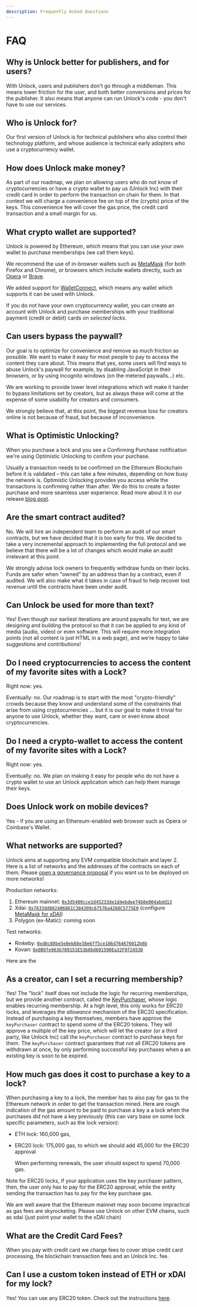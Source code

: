 ```yaml
---
description: Frequently Asked Questions
---
```


# FAQ

## Why is Unlock better for publishers, and for users?

With Unlock, users and publishers don't go through a middleman. This means lower friction for the user, and both better conversions and prices for the publisher. It also means that anyone can run Unlock's code - you don't have to use our services.

## Who is Unlock for?

Our first version of Unlock is for technical publishers who also control their technology platform, and whose audience is technical early adopters who use a cryptocurrency wallet.

## How does Unlock make money?

As part of our roadmap, we plan on allowing users who do not know of cryptocurrencies or have a crypto wallet to pay us \(Unlock Inc\) with their credit card in order to perform the transaction on chain for them. In that context we will charge a convenience fee on top of the \(crypto\) price of the keys. This convenience fee will cover the gas price, the credit card transaction and a small margin for us.

## What crypto wallet are supported?

Unlock is powered by Ethereum, which means that you can use your own wallet to purchase memberships \(we call them keys\).

We recommend the use of in-browser wallets such as [MetaMask](https://MetaMask.io/) \(for both Firefox and Chrome\), or browsers which include wallets directly, such as [Opera](https://www.opera.com/) or [Brave](https://brave.com/).

We added support for [WalletConnect](https://walletconnect.org/), which means any wallet which supports it can be used with Unlock.

If you do not have your own cryptocurrency wallet, you can create an account with Unlock and purchase memberships with your traditional payment \(credit or debit\) cards on _selected_ _locks_.

## Can users bypass the paywall?

Our goal is to optimize for convenience and remove as much friction as possible. We want to make it easy for most people to pay to access the content they care about. This means that yes, some users will find ways to abuse Unlock's paywall for example, by disabling JavaScript in their browsers, or by using incognito windows \(on the metered paywalls...\) etc.

We are working to provide lower level integrations which will make it harder to bypass limitations set by creators, but as always these will come at the expense of some usability for creators and consumers.

We strongly believe that, at this point, the biggest revenue loss for creators online is not because of fraud, but because of inconvenience.

## What is Optimistic Unlocking?

When you purchase a lock and you see a Confirming Purchase notification we're using Optimistic Unlocking to confirm your purchase.

Usually a transaction needs to be confirmed on the Ethereum Blockchain before it is validated – this can take a few minutes, depending on how busy the network is. Optimistic Unlocking provides you access while the transactions is confirming rather than after. We do this to create a faster purchase and more seamless user experience. Read more about it in our release [blog post](https://medium.com/unlock-protocol/optimistic-unlocking-a539d08bf756).

## Are the smart contract audited?

No. We will hire an independent team to perform an audit of our smart contracts, but we have decided that it is too early for this. We decided to take a very incremental approach to implementing the full protocol and we believe that there will be a lot of changes which would make an audit irrelevant at this point.

We strongly advise lock owners to frequently withdraw funds on their locks. Funds are safer when "owned" by an address than by a contract, even if audited. We will also make what it takes in case of fraud to help recover lost revenue until the contracts have been under audit.

## Can Unlock be used for more than text?

Yes! Even though our earliest iterations are around paywalls for text, we are designing and building the protocol so that it can be applied to any kind of media \(audio, video\) or even software. This will require more integration points \(not all content is just HTML in a web page\), and we're happy to take suggestions and contributions!

## Do I need cryptocurrencies to access the content of my favorite sites with a Lock?

Right now: yes.

Eventually: no. Our roadmap is to start with the most "crypto-friendly" crowds because they know and understand some of the constraints that arise from using cryptocurrencies ... but it is our goal to make it trivial for anyone to use Unlock, whether they want, care or even know about cryptocurrencies.

## Do I need a crypto-wallet to access the content of my favorite sites with a Lock?

Right now: yes.

Eventually: no. We plan on making it easy for people who do not have a crypto wallet to use an Unlock application which can help them manage their keys.

## Does Unlock work on mobile devices?

Yes - if you are using an Ethereum-enabled web browser such as Opera or Coinbase's Wallet.

## What networks are supported?

Unlock aims at supporting any EVM compatible blockchain and layer 2. Here is a list of networks and the addresses of the contracts on each of them. Please [open a governance proposal](https://snapshot.org/) if you want us to be deployed on more networks!

Production networks:
1. Ethereum mainnet: [`0x3d5409cce1d45233de1d4ebdee74b8e004abdd13`](https://etherscan.io/address/0x3d5409cce1d45233de1d4ebdee74b8e004abdd13)
2. Xdai: [`0x7633dd082406861C384309c67576a4260C5775E0`](https://blockscout.com/xdai/mainnet/address/0x7633dd082406861C384309c67576a4260C5775E0) \(configure [MetaMask for xDAI](https://www.xdaichain.com/for-users/wallets/metamask)\)
3. Polygon (ex-Matic): coming soon

Test networks:
* Rinkeby: [`0xd8c88be5e8eb88e38e6ff5ce186d764676012b0b`](https://rinkeby.etherscan.io/address/0xd8c88be5e8eb88e38e6ff5ce186d764676012b0b)
* Kovan: [`0x0B9fe963b789151E53b8bd601590Ea32F9f2453D`](https://kovan.etherscan.io/address/0x0B9fe963b789151E53b8bd601590Ea32F9f2453D)

Here are the 

## As a creator, can I set a recurring membership?

Yes! The "lock" itself does not include the logic for recurring memberships, but we provide another contract, called the [KeyPurchaser](https://docs.unlock-protocol.com/developers/smart-contracts/key-purchaser), whose logic enables recurring membership. At a high level, this only works for ERC20 locks, and leverages the _allowance_ mechanism of the ERC20 specification. Instead of purchasing a key themselves, members have approve the `keyPurchaser` contract to spend some of the ERC20 tokens. They will approve a multiple of the key price, which will let the creator \(or a third party, like Unlock Inc\) call the `keyPurchaser` contract to purchase keys for them. The `keyPurchaser` contract guarantees that not all ERC20 tokens are withdrawn at once, by only performing successful key purchases when a an existing key is soon to be expired.

## How much gas does it cost to purchase a key to a lock?

When purchasing a key to a lock, the member has to also pay for gas to the Ethereum network in order to get the transaction mined. Here are rough indication of the gas amount to be paid to purchase a key a a lock when the purchases did not have a key previously \(this can vary base on some lock specific parameters, such as the lock version\):

* ETH lock: 160,000 gas,
* ERC20 lock: 175,000 gas, to which we should add 45,000 for the ERC20 approval

  When performing renewals, the user should expect to spend 70,000 gas.

Note for ERC20 locks, if your application uses the key purchaser pattern, then, the user only has to pay for the ERC20 approval, while the entity sending the transaction has to pay for the key purchase gas.

We are well aware that the Ethereum mainnet may soon become impractical as gas fees are skyrocketing. Please use Unlock on other EVM chains, such as xdai \(just point your wallet to the xDAI chain\)

## What are the Credit Card Fees?

When you pay with credit card we charge fees to cover stripe credit card processing, the blockchain transaction fees and an Unlock Inc. fee.

## Can I use a custom token instead of ETH or xDAI for my lock?

Yes! You can use any ERC20 token. Check out the instructions [here](https://docs.unlock-protocol.com/creators/deploying-lock#creating-a-lock-for-a-custom-erc20-token).

